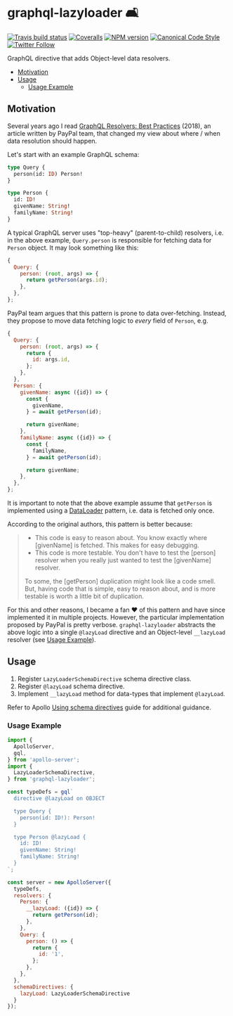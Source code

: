 # graphql-lazyloader 🛋

[![Travis build status](https://img.shields.io/travis/com/gajus/graphql-lazyloader?style=flat-square)](https://travis-ci.com/gajus/graphql-lazyloader)
[![Coveralls](https://img.shields.io/coveralls/gajus/graphql-lazyloader.svg?style=flat-square)](https://coveralls.io/github/gajus/graphql-lazyloader)
[![NPM version](http://img.shields.io/npm/v/graphql-lazyloader.svg?style=flat-square)](https://www.npmjs.org/package/graphql-lazyloader)
[![Canonical Code Style](https://img.shields.io/badge/code%20style-canonical-blue.svg?style=flat-square)](https://github.com/gajus/canonical)
[![Twitter Follow](https://img.shields.io/twitter/follow/kuizinas.svg?style=social&label=Follow)](https://twitter.com/kuizinas)

GraphQL directive that adds Object-level data resolvers.

* [Motivation](#motivation)
* [Usage](#usage)
  * [Usage Example](#usage-example)

## Motivation

Several years ago I read [GraphQL Resolvers: Best Practices](https://medium.com/paypal-engineering/graphql-resolvers-best-practices-cd36fdbcef55) (2018), an article written by PayPal team, that changed my view about where / when data resolution should happen.

Let's start with an example GraphQL schema:

```graphql
type Query {
  person(id: ID) Person!
}

type Person {
  id: ID!
  givenName: String!
  familyName: String!
}

```

A typical GraphQL server uses "top-heavy" (parent-to-child) resolvers, i.e. in the above example, `Query.person` is responsible for fetching data for `Person` object. It may look something like this:

```js
{
  Query: {
    person: (root, args) => {
      return getPerson(args.id);
    },
  },
};

```

PayPal team argues that this pattern is prone to data over-fetching. Instead, they propose to move data fetching logic to _every_ field of `Person`, e.g.

```js
{
  Query: {
    person: (root, args) => {
      return {
        id: args.id,
      };
    },
  },
  Person: {
    givenName: async ({id}) => {
      const {
        givenName,
      } = await getPerson(id);

      return givenName;
    },
    familyName: async ({id}) => {
      const {
        familyName,
      } = await getPerson(id);

      return givenName;
    },
  },
};

```

It is important to note that the above example assume that `getPerson` is implemented using a [DataLoader](https://github.com/graphql/dataloader) pattern, i.e. data is fetched only once.

According to the original authors, this pattern is better because:

> * This code is easy to reason about. You know exactly where [givenName] is fetched. This makes for easy debugging.
> * This code is more testable. You don't have to test the [person] resolver when you really just wanted to test the [givenName] resolver.
>
> To some, the [getPerson] duplication might look like a code smell. But, having code that is simple, easy to reason about, and is more testable is worth a little bit of duplication.

For this and other reasons, I became a fan ❤️ of this pattern and have since implemented it in multiple projects. However, the particular implementation proposed by PayPal is pretty verbose. `graphql-lazyloader` abstracts the above logic into a single `@lazyLoad` directive and an Object-level `__lazyLoad` resolver (see [Usage Example](#usage-example)).

## Usage

1. Register `LazyLoaderSchemaDirective` schema directive class.
1. Register `@lazyLoad` schema directive.
1. Implement `__lazyLoad` method for data-types that implement `@lazyLoad`.

Refer to Apollo [Using schema directives](https://www.apollographql.com/docs/apollo-server/schema/directives/) guide for additional guidance.

### Usage Example

```js
import {
  ApolloServer,
  gql,
} from 'apollo-server';
import {
  LazyLoaderSchemaDirective,
} from 'graphql-lazyloader';

const typeDefs = gql`
  directive @lazyLoad on OBJECT

  type Query {
    person(id: ID!): Person!
  }

  type Person @lazyLoad {
    id: ID!
    givenName: String!
    familyName: String!
  }
`;

const server = new ApolloServer({
  typeDefs,
  resolvers: {
    Person: {
      __lazyLoad: ({id}) => {
        return getPerson(id);
      },
    },
    Query: {
      person: () => {
        return {
          id: '1',
        };
      },
    },
  },
  schemaDirectives: {
    lazyLoad: LazyLoaderSchemaDirective
  }
});

```
